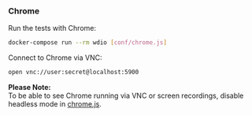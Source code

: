 ### Chrome

Run the tests with Chrome:

```sh
docker-compose run --rm wdio [conf/chrome.js]
```

Connect to Chrome via VNC:

```sh
open vnc://user:secret@localhost:5900
```

**Please Note:**  
To be able to see Chrome running via VNC or screen recordings, disable headless
mode in [chrome.js](chrome.js).

